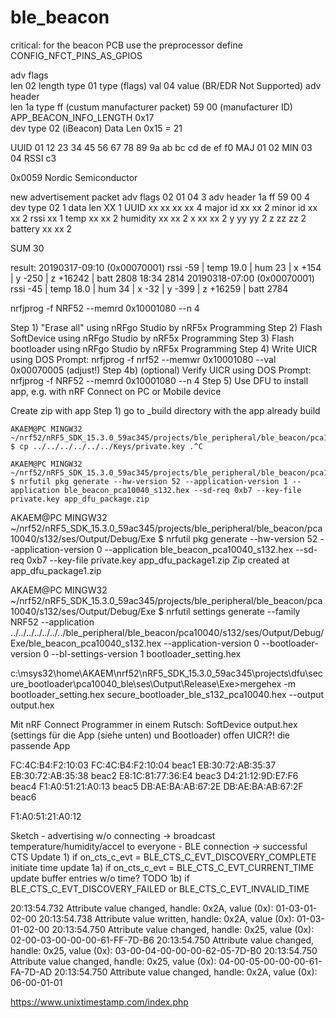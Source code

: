 # ble_beacon

critical:
for the beacon PCB use the preprocessor define CONFIG_NFCT_PINS_AS_GPIOS

adv flags	
	len	 	02 				length
	type 	01 				type (flags)
	val 	04 				value (BR/EDR Not Supported)
adv header	
	len 	1a 
	type 	ff 				(custum manufacturer packet)
			59 00 			(manufacturer ID)
																APP_BEACON_INFO_LENGTH 0x17			
dev type	02  (iBeacon)
Data Len	0x15  = 21

UUID 		01 12 23 34 45 56 67 78 89 9a ab bc cd de ef f0
MAJ 		01 02
MIN			03 04 
RSSI		c3


0x0059	Nordic Semiconductor


new advertisement packet
adv flags		02 01 04			3
adv header		1a ff 59 00			4
dev type		02					1
data len		XX					1
UUID			xx xx xx xx			4
major id		xx xx				2
minor id 		xx xx				2
rssi			xx					1
temp			xx xx				2
humidity		xx xx				2
x				xx xx				2
y				yy yy				2
z				zz zz				2
battery			xx xx				2

SUM									30

result:
20190317-09:10 (0x00070001) rssi -59 | temp  19.0 | hum  23 | x   +154 | y   -250 | z +16242 | batt 2808
18:34	2814
20190318-07:00 (0x00070001) rssi -45 | temp  18.0 | hum  34 | x    -32 | y   -399 | z +16259 | batt 2784

nrfjprog -f NRF52 --memrd 0x10001080 --n 4


Step 1)	 "Erase all" using nRFgo Studio by nRF5x Programming 
Step 2)  Flash SoftDevice using nRFgo Studio by nRF5x Programming 
Step 3)  Flash bootloader using nRFgo Studio by nRF5x Programming 
Step 4)  Write UICR using DOS Prompt: nrfjprog -f nrf52 --memwr 0x10001080 --val 0x00070005 (adjust!)
Step 4b) (optional) Verify UICR using DOS Prompt: nrfjprog -f NRF52 --memrd 0x10001080 --n 4
Step 5)  Use DFU to install app, e.g. with nRF Connect on PC or Mobile device

Create zip with app
Step 1) go to _build directory with the app already build

	AKAEM@PC MINGW32 ~/nrf52/nRF5_SDK_15.3.0_59ac345/projects/ble_peripheral/ble_beacon/pca10040/s132/ses/Output/Release/Exe
	$ cp ../../../../../../Keys/private.key .^C

	AKAEM@PC MINGW32 ~/nrf52/nRF5_SDK_15.3.0_59ac345/projects/ble_peripheral/ble_beacon/pca10040/s132/ses/Output/Release/Exe
	$ nrfutil pkg generate --hw-version 52 --application-version 1 --application ble_beacon_pca10040_s132.hex --sd-req 0xb7 --key-file private.key app_dfu_package.zip


AKAEM@PC MINGW32 ~/nrf52/nRF5_SDK_15.3.0_59ac345/projects/ble_peripheral/ble_beacon/pca10040/s132/ses/Output/Debug/Exe
$ nrfutil pkg generate --hw-version 52 --application-version 0 --application ble_beacon_pca10040_s132.hex --sd-req 0xb7 --key-file private.key app_dfu_package1.zip
Zip created at app_dfu_package1.zip

AKAEM@PC MINGW32 ~/nrf52/nRF5_SDK_15.3.0_59ac345/projects/ble_peripheral/ble_beacon/pca10040/s132/ses/Output/Debug/Exe
$ nrfutil settings generate --family NRF52 --application ../../../../../../../ble_peripheral/ble_beacon/pca10040/s132/ses/Output/Debug/Exe/ble_beacon_pca10040_s132.hex --application-version 0 --bootloader-version 0 --bl-settings-version 1 bootloader_setting.hex

c:\msys32\home\AKAEM\nrf52\nRF5_SDK_15.3.0_59ac345\projects\dfu\secure_bootloader\pca10040_ble\ses\Output\Release\Exe>mergehex -m bootloader_setting.hex secure_bootloader_ble_s132_pca10040.hex --output output.hex

Mit nRF Connect Programmer in einem Rutsch:
	SoftDevice
	output.hex (settings für die App (siehe unten) und Bootloader)
	offen UICR?!
	die passende App
	

FC:4C:B4:F2:10:03	FC:4C:B4:F2:10:04	beac1
EB:30:72:AB:35:37	EB:30:72:AB:35:38 	beac2
E8:1C:81:77:36:E4	beac3
D4:21:12:9D:E7:F6	beac4
F1:A0:51:21:A0:13	beac5
DB:AE:BA:AB:67:2E	DB:AE:BA:AB:67:2F	beac6

F1:A0:51:21:A0:12

Sketch
	- advertising w/o connecting -> broadcast temperature/humidity/accel to everyone
	- BLE connection -> successful
		CTS Update
		1) if on_cts_c_evt = BLE_CTS_C_EVT_DISCOVERY_COMPLETE 
			initiate time update
		1a) if on_cts_c_evt = BLE_CTS_C_EVT_CURRENT_TIME
			update buffer entries w/o time? TODO
		1b) if BLE_CTS_C_EVT_DISCOVERY_FAILED or BLE_CTS_C_EVT_INVALID_TIME
		
		

20:13:54.732	Attribute value changed, handle: 0x2A, value (0x): 01-03-01-02-00
20:13:54.738	Attribute value written, handle: 0x2A, value (0x): 01-03-01-02-00
20:13:54.750	Attribute value changed, handle: 0x25, value (0x): 02-00-03-00-00-00-61-FF-7D-B6
20:13:54.750	Attribute value changed, handle: 0x25, value (0x): 03-00-04-00-00-00-62-05-7D-B0
20:13:54.750	Attribute value changed, handle: 0x25, value (0x): 04-00-05-00-00-00-61-FA-7D-AD
20:13:54.750	Attribute value changed, handle: 0x2A, value (0x): 06-00-01-01

https://www.unixtimestamp.com/index.php